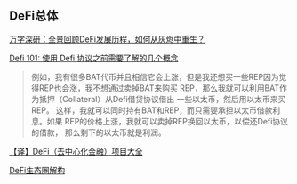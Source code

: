 ## DeFi总体
[万字深研：全景回顾DeFi发展历程，如何从灰烬中重生？](https://www.odaily.news/post/5181535)

[Defi 101: 使用 Defi 协议之前需要了解的几个概念](https://learnblockchain.cn/article/1181)
>例如，我有很多BAT代币并且相信它会上涨，但是我还想买一些REP因为觉得REP也会涨，我不想通过卖掉BAT来购买 REP，那么我就可以利用BAT作为抵押（Collateral）从Defi借贷协议借出 一些以太币，然后用以太币来买REP。
>这样，我就可以同时持有BAT和REP，而只需要承担以太币借款利息。如果 REP的价格上涨，我就可以卖掉REP换回以太币，以偿还Defi协议的借款， 那么剩下的以太币就是利润。

[【译】DeFi（去中心化金融）项目大全](https://learnblockchain.cn/article/1185)

[DeFi生态圈解构](https://learnblockchain.cn/article/676)
